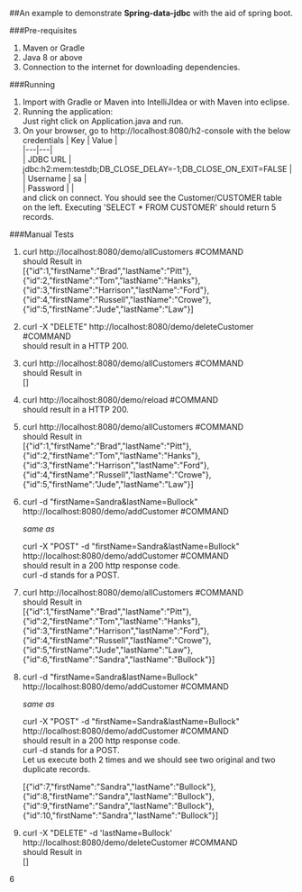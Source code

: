 ##An example to demonstrate **Spring-data-jdbc** with the aid of spring boot.

###Pre-requisites
1. Maven or Gradle
2. Java 8 or above
3. Connection to the internet for downloading dependencies.

###Running
1. Import with Gradle or Maven into IntelliJIdea or with Maven into eclipse.
2. Running the application:   
Just right click on Application.java and run. 
3. On your browser, go to http://localhost:8080/h2-console with the below credentials 
| Key  | Value  |  
|---|---|  
| JDBC URL  | jdbc:h2:mem:testdb;DB_CLOSE_DELAY=-1;DB_CLOSE_ON_EXIT=FALSE  |  
| Username  | sa  |  
| Password  | <blank password>  |  
and click on connect. You should see the Customer/CUSTOMER table on the left. Executing 'SELECT * FROM CUSTOMER' should return 5 records. 


###Manual Tests
1. curl http://localhost:8080/demo/allCustomers  #COMMAND  
    should Result in  
    [{"id":1,"firstName":"Brad","lastName":"Pitt"},{"id":2,"firstName":"Tom","lastName":"Hanks"},{"id":3,"firstName":"Harrison","lastName":"Ford"},{"id":4,"firstName":"Russell","lastName":"Crowe"},{"id":5,"firstName":"Jude","lastName":"Law"}]

2. curl -X "DELETE" http://localhost:8080/demo/deleteCustomer #COMMAND    
   should result in a HTTP 200.

3. curl http://localhost:8080/demo/allCustomers #COMMAND  
   should Result in  
   []

4. curl http://localhost:8080/demo/reload #COMMAND    
   should result in a HTTP 200.

5. curl http://localhost:8080/demo/allCustomers  #COMMAND  
   should Result in  
   [{"id":1,"firstName":"Brad","lastName":"Pitt"},{"id":2,"firstName":"Tom","lastName":"Hanks"},{"id":3,"firstName":"Harrison","lastName":"Ford"},{"id":4,"firstName":"Russell","lastName":"Crowe"},{"id":5,"firstName":"Jude","lastName":"Law"}]

5. curl -d "firstName=Sandra&lastName=Bullock" http://localhost:8080/demo/addCustomer  #COMMAND      

   _same as_ 
   
   curl -X "POST" -d "firstName=Sandra&lastName=Bullock" http://localhost:8080/demo/addCustomer  #COMMAND  
   should result in a 200 http response code.  
   curl -d stands for a POST.   

6. curl http://localhost:8080/demo/allCustomers  #COMMAND  
   should Result in  
   [{"id":1,"firstName":"Brad","lastName":"Pitt"},{"id":2,"firstName":"Tom","lastName":"Hanks"},{"id":3,"firstName":"Harrison","lastName":"Ford"},{"id":4,"firstName":"Russell","lastName":"Crowe"},{"id":5,"firstName":"Jude","lastName":"Law"},{"id":6,"firstName":"Sandra","lastName":"Bullock"}]

5. curl -d "firstName=Sandra&lastName=Bullock" http://localhost:8080/demo/addCustomer  #COMMAND      
   
   _same as_ 
   
   curl -X "POST" -d "firstName=Sandra&lastName=Bullock" http://localhost:8080/demo/addCustomer  #COMMAND  
   should result in a 200 http response code.  
   curl -d stands for a POST.   
   Let us execute both 2 times and we should see two original and two duplicate records.  

   [{"id":7,"firstName":"Sandra","lastName":"Bullock"},{"id":8,"firstName":"Sandra","lastName":"Bullock"},{"id":9,"firstName":"Sandra","lastName":"Bullock"},{"id":10,"firstName":"Sandra","lastName":"Bullock"}]

5. curl -X "DELETE" -d 'lastName=Bullock' http://localhost:8080/demo/deleteCustomer  #COMMAND  
   should Result in  
   []

6